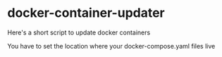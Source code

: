 # docker-container-updater

Here's a short script to update docker containers

You have to set the location where your docker-compose.yaml files live
